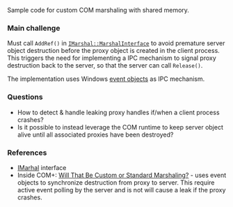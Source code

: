 Sample code for custom COM marshaling with shared memory.

### Main challenge
Must call `AddRef()` in [`IMarshal::MarshalInterface`](https://docs.microsoft.com/nb-no/windows/desktop/api/objidl/nf-objidl-imarshal-marshalinterface) to avoid premature server object destruction before the proxy object is created in the client process. This triggers the need for implementing a IPC mechanism to signal proxy destruction back to the server, so that the server can call `Release()`.

The implementation uses Windows [event objects](https://docs.microsoft.com/nb-no/windows/desktop/Sync/event-objects) as IPC mechanism.

### Questions
* How to detect & handle leaking proxy handles if/when a client process crashes?
* Is it possible to instead leverage the COM runtime to keep server object alive until all associated proxies have been destroyed?

### References
* [IMarhal](https://docs.microsoft.com/nb-no/windows/desktop/api/objidl/nn-objidl-imarshal) interface
* Inside COM+: [Will That Be Custom or Standard Marshaling?](https://thrysoee.dk/InsideCOM+/ch14c.htm) - uses event objects to synchronize destruction from proxy to server. This require active event polling by the server and is not will cause a leak if the proxy crashes.
